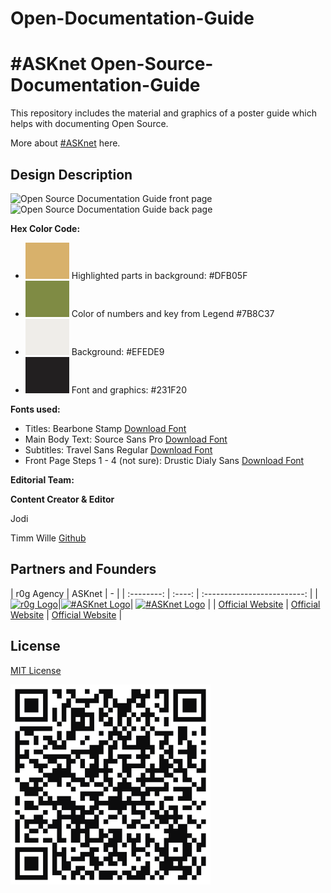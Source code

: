 # Open-Documentation-Guide
 # #ASKnet Open-Source-Documentation-Guide

This repository includes the material and graphics of a poster guide which helps with documenting Open Source.

More about [#ASKnet](https://www.weareasknet.org/) here.

## Design Description

![Open Source Documentation Guide front page](open-source-documentation-guide-front.png)
![Open Source Documentation Guide back page](open-source-documentation-guide-back.png)


**Hex Color Code:**

* ![#DFB05F](color-codes/DFB05F.png) Highlighted parts in background: #DFB05F 
* ![#7B8C37](color-codes/7B8C37.png) Color of numbers and key from Legend #7B8C37 
* ![#EFEDE9](color-codes/EFEDE9.png) Background: #EFEDE9 
* ![#231F20](color-codes/231F20.png) Font and graphics: #231F20 

**Fonts used:**

* Titles: Bearbone Stamp [Download Font](https://www.dfonts.org/fonts/bearbone-sans/)
* Main Body Text: Source Sans Pro [Download Font](https://fonts.google.com/specimen/Source+Sans+Pro/)
* Subtitles: Travel Sans Regular [Download Font](https://ifonts.xyz/travel-font.html)
* Front Page Steps 1 - 4 (not sure): Drustic Dialy Sans [Download Font](https://allbestfonts.com/drusticdialy/)

**Editorial Team:**

**Content Creator & Editor**

Jodi

Timm Wille [Github](https://github.com/timmwille/)

## Partners and Founders

| r0g Agency | ASKnet | - | | :--------: | :----: | :-------------------------: | |[![r0g Logo](images/partner-r0g-logo.png)](https://openculture.agency/)|[![#ASKnet Logo](images/partner-asknet-logo.jpg)](https://github.com/ASKnet-Open-Training)| [![#ASKnet Logo](images/founder_BMZ.jpg)](https://www.bmz.de/en/) | | [Official Website](https://openculture.agency/) | [Official Website](https://github.com/ASKnet-Open-Training) | [Official Website](https://www.bmz.de/en/) |

## License

[MIT License](LICENSE)

![](/qrcode-OpenDocumentationGuide-GitHub.svg)
